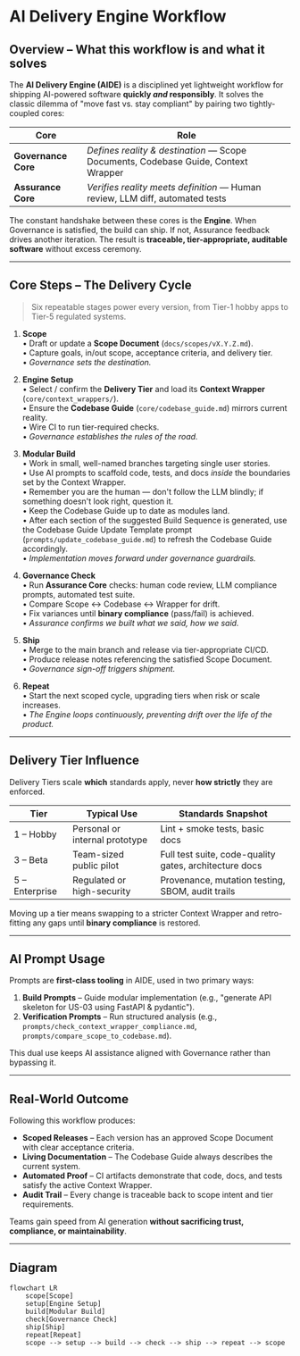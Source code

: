 # AI Delivery Engine Workflow

## Overview – What this workflow is and what it solves

The **AI Delivery Engine (AIDE)** is a disciplined yet lightweight workflow for shipping AI-powered software **quickly _and_ responsibly**. It solves the classic dilemma of "move fast vs. stay compliant" by pairing two tightly-coupled cores:

| Core | Role |
|------|------|
| **Governance Core** | _Defines reality & destination_ — Scope Documents, Codebase Guide, Context Wrapper |
| **Assurance Core** | _Verifies reality meets definition_ — Human review, LLM diff, automated tests |

The constant handshake between these cores is the **Engine**. When Governance is satisfied, the build can ship. If not, Assurance feedback drives another iteration. The result is **traceable, tier-appropriate, auditable software** without excess ceremony.

---

## Core Steps – The Delivery Cycle

> Six repeatable stages power every version, from Tier-1 hobby apps to Tier-5 regulated systems.

1. **Scope**  
   • Draft or update a **Scope Document** (`docs/scopes/vX.Y.Z.md`).  
   • Capture goals, in/out scope, acceptance criteria, and delivery tier.  
   • _Governance sets the destination._

2. **Engine Setup**  
   • Select / confirm the **Delivery Tier** and load its **Context Wrapper** (`core/context_wrappers/`).  
   • Ensure the **Codebase Guide** (`core/codebase_guide.md`) mirrors current reality.  
   • Wire CI to run tier-required checks.  
   • _Governance establishes the rules of the road._

3. **Modular Build**  
   • Work in small, well-named branches targeting single user stories.  
   • Use AI prompts to scaffold code, tests, and docs _inside_ the boundaries set by the Context Wrapper.  
   • Remember you are the human — don't follow the LLM blindly; if something doesn't look right, question it.  
   • Keep the Codebase Guide up to date as modules land.  
   • After each section of the suggested Build Sequence is generated, use the Codebase Guide Update Template prompt (`prompts/update_codebase_guide.md`) to refresh the Codebase Guide accordingly.  
   • _Implementation moves forward under governance guardrails._

4. **Governance Check**  
   • Run **Assurance Core** checks: human code review, LLM compliance prompts, automated test suite.  
   • Compare Scope ↔ Codebase ↔ Wrapper for drift.  
   • Fix variances until **binary compliance** (pass/fail) is achieved.  
   • _Assurance confirms we built what we said, how we said._

5. **Ship**  
   • Merge to the main branch and release via tier-appropriate CI/CD.  
   • Produce release notes referencing the satisfied Scope Document.  
   • _Governance sign-off triggers shipment._

6. **Repeat**  
   • Start the next scoped cycle, upgrading tiers when risk or scale increases.  
   • _The Engine loops continuously, preventing drift over the life of the product._

---

## Delivery Tier Influence

Delivery Tiers scale **which** standards apply, never **how strictly** they are enforced.

| Tier | Typical Use | Standards Snapshot |
|------|-------------|--------------------|
| 1 – Hobby | Personal or internal prototype | Lint + smoke tests, basic docs |
| 3 – Beta | Team-sized public pilot | Full test suite, code-quality gates, architecture docs |
| 5 – Enterprise | Regulated or high-security | Provenance, mutation testing, SBOM, audit trails |

Moving up a tier means swapping to a stricter Context Wrapper and retro-fitting any gaps until **binary compliance** is restored.

---

## AI Prompt Usage

Prompts are **first-class tooling** in AIDE, used in two primary ways:

1. **Build Prompts** – Guide modular implementation (e.g., "generate API skeleton for US-03 using FastAPI & pydantic").  
2. **Verification Prompts** – Run structured analysis (e.g., `prompts/check_context_wrapper_compliance.md`, `prompts/compare_scope_to_codebase.md`).

This dual use keeps AI assistance aligned with Governance rather than bypassing it.

---

## Real-World Outcome

Following this workflow produces:

* **Scoped Releases** – Each version has an approved Scope Document with clear acceptance criteria.
* **Living Documentation** – The Codebase Guide always describes the current system.
* **Automated Proof** – CI artifacts demonstrate that code, docs, and tests satisfy the active Context Wrapper.
* **Audit Trail** – Every change is traceable back to scope intent and tier requirements.

Teams gain speed from AI generation **without sacrificing trust, compliance, or maintainability**.

---

## Diagram

```mermaid
flowchart LR
    scope[Scope]
    setup[Engine Setup]
    build[Modular Build]
    check[Governance Check]
    ship[Ship]
    repeat[Repeat]
    scope --> setup --> build --> check --> ship --> repeat --> scope
``` 